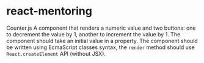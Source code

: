 # react-mentoring

Counter.js
A component that renders a numeric value and two buttons: one to decrement the value by 1, another to increment the value by 1.
The component should take an initial value in a property.
The component should be written using EcmaScript classes syntax, the `render` method should use `React.createElement` API (without JSX).
